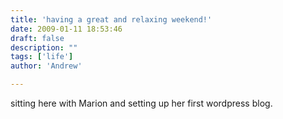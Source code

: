```yaml
---
title: 'having a great and relaxing weekend!'
date: 2009-01-11 18:53:46
draft: false
description: ""
tags: ['life']
author: 'Andrew'

---
```


sitting here with Marion and setting up her first wordpress blog.
